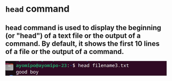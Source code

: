 # `head` command


## head command is used to display the beginning (or "head") of a text file or the output of a command. By default, it shows the first 10 lines of a file or the output of a command. 




![Alt text](<images/head cmd.PNG>)